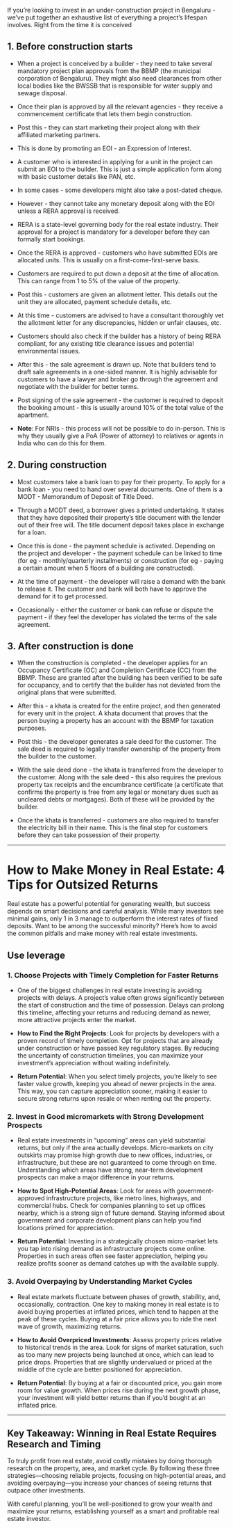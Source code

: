 If you’re looking to invest in an under-construction project in Bengaluru - we’ve put together an exhaustive list of everything a project’s lifespan involves. Right from the time it is conceived

## 1. Before construction starts

- When a project is conceived by a builder - they need to take several mandatory project plan approvals from the BBMP (the municipal corporation of Bengaluru). They might also need clearances from other local bodies like the BWSSB that is responsible for water supply and sewage disposal. 

- Once their plan is approved by all the relevant agencies - they receive a commencement certificate that lets them begin construction.

- Post this - they can start marketing their project along with their affiliated marketing partners. 

- This is done by promoting an EOI - an Expression of Interest. 

- A customer who is interested in applying for a unit in the project can submit an EOI to the builder. This is just a simple application form along with basic customer details like PAN, etc. 

- In some cases - some developers might also take a post-dated cheque.

- However - they cannot take any monetary deposit along with the EOI unless a RERA approval is received.

- RERA is a state-level governing body for the real estate industry. Their approval for a project is mandatory for a developer before they can formally start bookings.

- Once the RERA is approved - customers who have submitted EOIs are allocated units. This is usually on a first-come-first-serve basis.

- Customers are required to put down a deposit at the time of allocation. This can range from 1 to 5% of the value of the property.

- Post this - customers are given an allotment letter. This details out the unit they are allocated, payment schedule details, etc.

- At this time - customers are advised to have a consultant thoroughly vet the allotment letter for any discrepancies, hidden or unfair clauses, etc.

- Customers should also check if the builder has a history of being RERA compliant, for any existing title clearance issues and potential environmental issues. 

- After this - the sale agreement is drawn up. Note that builders tend to draft sale agreements in a one-sided manner. It is highly advisable for customers to have a lawyer and broker go through the agreement and negotiate with the builder for better terms.

- Post signing of the sale agreement - the customer is required to deposit the booking amount - this is usually around 10% of the total value of the apartment. 

- **Note**: For NRIs - this process will not be possible to do in-person. This is why they usually give a PoA (Power of attorney) to relatives or agents in India who can do this for them.

## 2. During construction

- Most customers take a bank loan to pay for their property. To apply for a bank loan - you need to hand over several documents. One of them is a MODT - Memorandum of Deposit of Title Deed. 

- Through a MODT deed, a borrower gives a printed undertaking. It states that they have deposited their property’s title document with the lender out of their free will. The title document deposit takes place in exchange for a loan.

- Once this is done - the payment schedule is activated. Depending on the project and developer - the payment schedule can be linked to time (for eg - monthly/quarterly installments) or construction (for eg - paying a certain amount when 5 floors of a building are constructed).

- At the time of payment - the developer will raise a demand with the bank to release it. The customer and bank will both have to approve the demand for it to get processed.

- Occasionally - either the customer or bank can refuse or dispute the payment - if they feel the developer has violated the terms of the sale agreement.

## 3. After construction is done

- When the construction is completed - the developer applies for an Occupancy Certificate (OC) and Completion Certificate (CC) from the BBMP. These are granted after the building has been verified to be safe for occupancy, and to certify that the builder has not deviated from the original plans that were submitted.

- After this - a khata is created for the entire project, and then generated for every unit in the project. A khata document that proves that the person buying a property has an account with the BBMP for taxation purposes.

- Post this - the developer generates a sale deed for the customer. The sale deed is required to legally transfer ownership of the property from the builder to the customer. 

- With the sale deed done - the khata is transferred from the developer to the customer. Along with the sale deed - this also requires the previous property tax receipts and the encumbrance certificate (a certificate that confirms the property is free from any legal or monetary dues such as uncleared debts or mortgages). Both of these will be provided by the builder. 

- Once the khata is transferred - customers are also required to transfer the electricity bill in their name. This is the final step for customers before they can take possession of their property. 

---

# How to Make Money in Real Estate: 4 Tips for Outsized Returns

Real estate has a powerful potential for generating wealth, but success depends on smart decisions and careful analysis. While many investors see minimal gains, only 1 in 3 manage to outperform the interest rates of fixed deposits. Want to be among the successful minority? Here’s how to avoid the common pitfalls and make money with real estate investments.

## Use leverage

### 1. Choose Projects with Timely Completion for Faster Returns
   - One of the biggest challenges in real estate investing is avoiding projects with delays. A project’s value often grows significantly between the start of construction and the time of possession. Delays can prolong this timeline, affecting your returns and reducing demand as newer, more attractive projects enter the market.

   - **How to Find the Right Projects**: Look for projects by developers with a proven record of timely completion. Opt for projects that are already under construction or have passed key regulatory stages. By reducing the uncertainty of construction timelines, you can maximize your investment’s appreciation without waiting indefinitely.

   - **Return Potential**: When you select timely projects, you’re likely to see faster value growth, keeping you ahead of newer projects in the area. This way, you can capture appreciation sooner, making it easier to secure strong returns upon resale or when renting out the property.

### 2. Invest in Good micromarkets with Strong Development Prospects
   - Real estate investments in “upcoming” areas can yield substantial returns, but only if the area actually develops. Micro-markets on city outskirts may promise high growth due to new offices, industries, or infrastructure, but these are not guaranteed to come through on time. Understanding which areas have strong, near-term development prospects can make a major difference in your returns.

   - **How to Spot High-Potential Areas**: Look for areas with government-approved infrastructure projects, like metro lines, highways, and commercial hubs. Check for companies planning to set up offices nearby, which is a strong sign of future demand. Staying informed about government and corporate development plans can help you find locations primed for appreciation.

   - **Return Potential**: Investing in a strategically chosen micro-market lets you tap into rising demand as infrastructure projects come online. Properties in such areas often see faster appreciation, helping you realize profits sooner as demand catches up with the available supply.

### 3. Avoid Overpaying by Understanding Market Cycles
   - Real estate markets fluctuate between phases of growth, stability, and, occasionally, contraction. One key to making money in real estate is to avoid buying properties at inflated prices, which tend to happen at the peak of these cycles. Buying at a fair price allows you to ride the next wave of growth, maximizing returns.

   - **How to Avoid Overpriced Investments**: Assess property prices relative to historical trends in the area. Look for signs of market saturation, such as too many new projects being launched at once, which can lead to price drops. Properties that are slightly undervalued or priced at the middle of the cycle are better positioned for appreciation.

   - **Return Potential**: By buying at a fair or discounted price, you gain more room for value growth. When prices rise during the next growth phase, your investment will yield better returns than if you’d bought at an inflated price.

---

## Key Takeaway: Winning in Real Estate Requires Research and Timing

To truly profit from real estate, avoid costly mistakes by doing thorough research on the property, area, and market cycle. By following these three strategies—choosing reliable projects, focusing on high-potential areas, and avoiding overpaying—you increase your chances of seeing returns that outpace other investments.

With careful planning, you’ll be well-positioned to grow your wealth and maximize your returns, establishing yourself as a smart and profitable real estate investor.